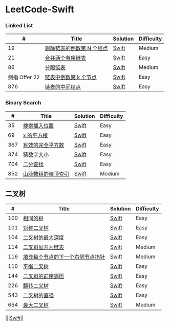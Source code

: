 
LeetCode-Swift
========


### Linked List
| # | Title | Solution | Difficulty |
|---| ----- | -------- | ---------- |
|19|[删除链表的倒数第 N 个结点](https://leetcode.cn/problems/remove-nth-node-from-end-of-list/description/)|[Swift](./Sources/leetcode-swift/linked-list/removeNthFromEnd.swift)|Medium|
|21|[合并两个有序链表](https://leetcode.cn/problems/merge-two-sorted-lists/description/)|[Swift](./Sources/leetcode-swift/linked-list/merge-two-sorted-lists.swift)|Easy|
|86|[分隔链表](https://leetcode.cn/problems/partition-list/description/)|[Swift](./Sources/leetcode-swift/linked-list/partition-list.swift)|Medium|
|剑指 Offer 22|[链表中倒数第 k 个节点](https://leetcode.cn/problems/lian-biao-zhong-dao-shu-di-kge-jie-dian-lcof/description/)|[Swift](./Sources/leetcode-swift/linked-list/KthFromEnd.swift)|Easy|
|876|[链表的中间结点](https://leetcode.cn/problems/middle-of-the-linked-list/description/)|[Swift](./Sources/leetcode-swift/linked-list/middleNode.swift)|Easy|

### Binary Search
| # | Title | Solution | Difficulty |
|---| ----- | -------- | ---------- |
|35|[搜索插入位置](https://leetcode.cn/problems/search-insert-position/?envType=study-plan&id=binary-search-beginner&plan=binary-search&plan_progress=45veja7) | [Swift](./Sources/leetcode-swift/binary-search/search-insert-position.swift)| Easy|
|69|[x 的平方根](https://leetcode.cn/problems/sqrtx/) | [Swift](./Sources/leetcode-swift/binary-search/sqrtx.swift)|Easy|
|367|[有效的完全平方数](https://leetcode.cn/problems/valid-perfect-square/) | [Swift](./Sources/leetcode-swift/binary-search/valid-perfect-square.swift)|Easy|
|374|[猜数字大小](https://leetcode.cn/problems/guess-number-higher-or-lower/?envType=study-plan&id=binary-search-beginner&plan=binary-search&plan_progress=45veja7)|[Swift](./Sources/leetcode-swift/binary-search/guess-number-higher-or-lower.swift)|Easy|
|704|[二分查找](https://leetcode.cn/problems/binary-search/?envType=study-plan&id=binary-search-beginner&plan=binary-search&plan_progress=45veja7)|[Swift](./Sources/leetcode-swift/binary-search/binary-search.swift)|Easy|
|852|[山脉数组的峰顶索引](https://leetcode.cn/problems/peak-index-in-a-mountain-array/?envType=study-plan&id=binary-search-beginner&plan=binary-search&plan_progress=45veja7)|[Swift](./Sources/leetcode-swift/binary-search/peak-index-in-a-mountain-array.swift)|Medium|

## 二叉树
| # | Title | Solution | Difficulty |
|---| ----- | -------- | ---------- |
|100|[相同的树](https://leetcode.cn/problems/same-tree/description/)|[Swift](./Sources/leetcode-swift/binary-tree/same-tree.swift)|Easy|
|101|[对称二叉树](https://leetcode.cn/problems/symmetric-tree/description/)|[Swift](./Sources/leetcode-swift/binary-tree/symmetric-tree.swift)|Easy|
|104|[二叉树的最大深度](https://leetcode.cn/problems/maximum-depth-of-binary-tree/)|[Swift](./Sources/leetcode-swift/binary-tree/maximum-depth-of-binary-tree.swift)|Easy|
|114|[二叉树展开为链表](https://leetcode.cn/problems/flatten-binary-tree-to-linked-list/)|[Swift](./Sources/leetcode-swift/binary-tree/flatten-binary-tree-to-linked-list.swift)|Medium|
|116|[填充每个节点的下一个右侧节点指针](https://leetcode.cn/problems/populating-next-right-pointers-in-each-node/description/)|[Swift](./Sources/leetcode-swift/binary-tree/populating-next-right-pointers-in-each-node.swift)|Medium|
|110|[平衡二叉树](https://leetcode.cn/problems/balanced-binary-tree/?show=1)|[Swift](./Sources/leetcode-swift/binary-tree/balanced-binary-tree.swift)|Easy|
|144|[二叉树的前序遍历](https://leetcode.cn/problems/binary-tree-preorder-traversal/)|[Swift](./Sources/leetcode-swift/binary-tree/binary-tree-preorder-traversal.swift)|Easy|
|226|[翻转二叉树](https://leetcode.cn/problems/invert-binary-tree/submissions/376325480/)|[Swift](./Sources/leetcode-swift/binary-tree/invert-binary-tree.swift)|Easy|
|543|[二叉树的直径](https://leetcode.cn/problems/diameter-of-binary-tree/description/)|[Swift](./Sources/leetcode-swift/binary-tree/diameter-of-binary-tree.swift)|Easy|
|654|[最大二叉树](https://leetcode.cn/problems/maximum-binary-tree/)|[Swift](./Sources/leetcode-swift/binary-tree/maximum-binary-tree.swift)|Medium|


||[]()|[Swift]()||
